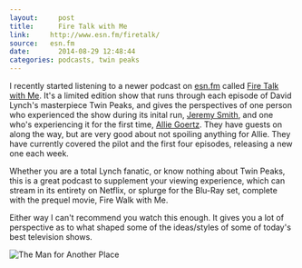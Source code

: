```yaml
---
layout:     post
title:      Fire Talk with Me
link:     http://www.esn.fm/firetalk/
source:   esn.fm
date:       2014-08-29 12:48:44
categories: podcasts, twin peaks
---
```


I recently started listening to a newer podcast on [esn.fm][esn] called [Fire Talk with Me][link]. It's a limited edition show that runs through each episode of David Lynch's masterpiece Twin Peaks, and gives the perspectives of one person who experienced the show during its inital run, [Jeremy Smith][jeremy], and one who's experiencing it for the first time, [Allie Goertz][allie]. They have guests on along the way, but are very good about not spoiling anything for Allie. They have currently covered the pilot and the first four episodes, releasing a new one each week.

Whether you are a total Lynch fanatic, or know nothing about Twin Peaks, this is a great podcast to supplement your viewing experience, which can stream in its entirety on Netflix, or splurge for the Blu-Ray set, complete with the prequel movie, Fire Walk with Me.

Either way I can't recommend you watch this enough. It gives you a lot of perspective as to what shaped some of the ideas/styles of some of today's best television shows.

<img src="http://static.squarespace.com/static/52edbc9de4b0b870f5f7ed49/t/53ea60b8e4b01edbd0f20317/1407869121948/?format=750w" title="The Man for Another Place" class="img-block img-thumbnail">

[esn]: http://esn.fm
[link]: http://www.esn.fm/firetalk/
[jeremy]: https://twitter.com/mrbeaks
[allie]: https://twitter.com/cossbysweater